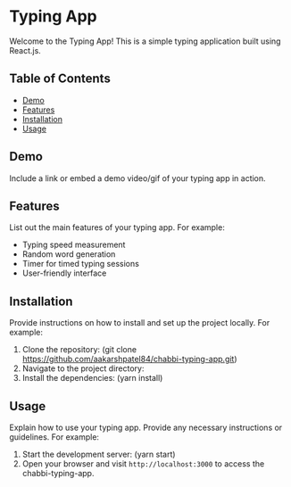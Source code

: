 # Typing App

Welcome to the Typing App! This is a simple typing application built using React.js.

## Table of Contents

- [Demo](#demo)
- [Features](#features)
- [Installation](#installation)
- [Usage](#usage)

## Demo

Include a link or embed a demo video/gif of your typing app in action.

## Features

List out the main features of your typing app. For example:

- Typing speed measurement
- Random word generation
- Timer for timed typing sessions
- User-friendly interface

## Installation

Provide instructions on how to install and set up the project locally. For example:

1. Clone the repository: (git clone https://github.com/aakarshpatel84/chabbi-typing-app.git)
2. Navigate to the project directory:
3. Install the dependencies: (yarn install)

## Usage

Explain how to use your typing app. Provide any necessary instructions or guidelines. For example:

1. Start the development server: (yarn start)
2. Open your browser and visit `http://localhost:3000` to access the chabbi-typing-app.




